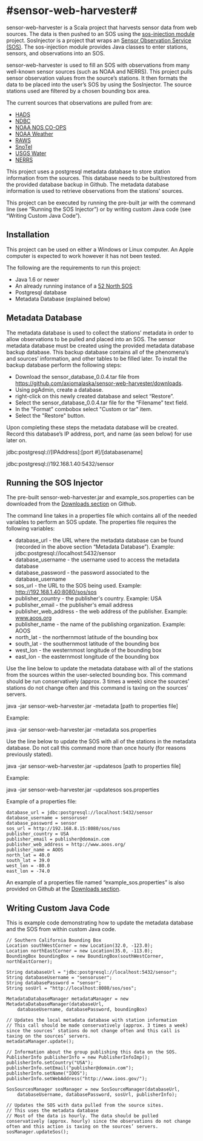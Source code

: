 #sensor-web-harvester#
====================
sensor-web-harvester is a Scala project that harvests sensor data from web sources. The data is then pushed to an SOS using the [sos-injection module](https://github.com/axiomalaska/sos-injection) project. SosInjector is a project that wraps an [Sensor Observation Service (SOS)](http://52north.org/communities/sensorweb/sos/). The sos-injection module provides Java classes to enter stations, sensors, and observations into an SOS.

sensor-web-harvester is used to fill an SOS with observations from many well-known sensor sources (such as NOAA and NERRS). This project pulls sensor observation values from the source’s stations. It then formats the data to be placed into the user’s SOS by using the SosInjector. The source stations used are filtered by a chosen bounding box area. 

The current sources that observations are pulled from are:

* [HADS](http://dipper.nws.noaa.gov/hdsc/pfds/)
* [NDBC](http://www.ndbc.noaa.gov/)
* [NOAA NOS CO-OPS](http://tidesonline.nos.noaa.gov/)
* [NOAA Weather](http://www.nws.noaa.gov/)
* [RAWS](http://www.raws.dri.edu/)
* [SnoTel](http://www.wcc.nrcs.usda.gov/)
* [USGS Water](http://waterdata.usgs.gov/ak/nwis/uv)
* [NERRS](http://www.nerrs.noaa.gov/)


This project uses a postgresql metadata database to store station information from the sources. This database needs to be built/restored from the provided database backup in Github. The metadata database information is used to retrieve observations from the stations' sources.

This project can be executed by running the pre-built jar with the command line (see “Running the SOS Injector”) or by writing custom Java code (see “Writing Custom Java Code”).

Installation
------------
This project can be used on either a Windows or Linux computer. An Apple computer is expected to work however it has not been tested. 

The following are the requirements to run this project:
* Java 1.6 or newer 
* An already running instance of a [52 North SOS](http://52north.org/communities/sensorweb/sos/)
* Postgresql database
* Metadata Database (explained below)

Metadata Database
-----------------
The metadata database is used to collect the stations’ metadata in order to allow observations to be pulled and placed into an SOS. The sensor metadata database must be created using the provided metadata database backup database. This backup database contains all of the phenomena’s and sources’ information, and other tables to be filled later. To install the backup database perform the following steps:
* Download the sensor_database_0.0.4.tar file from https://github.com/axiomalaska/sensor-web-harvester/downloads.
* Using pgAdmin, create a database.
* right-click on this newly created database and select “Restore”.
* Select the sensor_database_0.0.4.tar file for the “Filename” text field.
* In the "Format" combobox select "Custom or tar" item.
* Select the "Restore" button.

Upon completing these steps the metadata database will be created. Record this database’s IP address, port, and name (as seen below) for use later on. 

jdbc:postgresql://[IPAddress]:[port #]/[databasename]

jdbc:postgresql://192.168.1.40:5432/sensor

Running the SOS Injector
-----------
The pre-built sensor-web-harvester.jar and example_sos.properties can be downloaded from the 
[Downloads section](https://github.com/axiomalaska/sensor-web-harvester/downloads) on Github. 

The command line takes in a properties file which contains all of the needed variables to perform an SOS update. The properties file requires the following variables:
* database_url - the URL where the metadata database can be found (recorded in the above section “Metadata Database”). Example: jdbc:postgresql://localhost:5432/sensor
* database_username - the username used to access the metadata database
* database_password - the password associated to the database_username
* sos_url - the URL to the SOS being used. Example: http://192.168.1.40:8080/sos/sos
* publisher_country - the publisher's country. Example: USA
* publisher_email - the publisher's email address
* publisher_web_address - the web address of the publisher. Example: www.aoos.org
* publisher_name - the name of the publishing organization. Example: AOOS
* north_lat - the northernmost latitude of the bounding box
* south_lat - the southernmost latitude of the bounding box
* west_lon - the westernmost longitude of the bounding box
* east_lon - the easternmost longitude of the bounding box


Use the line below to update the metadata database with all of the stations from the sources within the user-selected bounding box. This command should be run conservatively (approx. 3 times a week) since the sources’ stations do not change often and this command is taxing on the sources’ servers.

java -jar sensor-web-harvester.jar -metadata [path to properties file]
	
Example: 

java -jar sensor-web-harvester.jar -metadata sos.properties
	
Use the line below to update the SOS with all of the stations in the metadata database. Do not call this command more than once hourly (for reasons previously stated).

java -jar sensor-web-harvester.jar -updatesos [path to properties file]

Example:

java -jar sensor-web-harvester.jar -updatesos sos.properties

Example of a properties file:

    database_url = jdbc:postgresql://localhost:5432/sensor
    database_username = sensoruser
    database_password = sensor
    sos_url = http://192.168.8.15:8080/sos/sos
    publisher_country = USA
    publisher_email = publisher@domain.com
    publisher_web_address = http://www.aoos.org/
    publisher_name = AOOS
    north_lat = 40.0
    south_lat = 39.0
    west_lon = -80.0
    east_lon = -74.0

An example of a properties file named  “example_sos.properties” is also provided on Github at the [Downloads section](https://github.com/axiomalaska/sensor-web-harvester/downloads).

Writing Custom Java Code
-----------
This is example code demonstrating how to update the metadata database and the SOS from within custom Java code.  

    // Southern California Bounding Box
    Location southWestCorner = new Location(32.0, -123.0);
    Location northEastCorner = new Location(35.0, -113.0);
    BoundingBox boundingBox = new BoundingBox(southWestCorner, northEastCorner);
    
    String databaseUrl = "jdbc:postgresql://localhost:5432/sensor";
    String databaseUsername = "sensoruser";
    String databasePassword = "sensor";
    String sosUrl = "http://localhost:8080/sos/sos";
    
    MetadataDatabaseManager metadataManager = new MetadataDatabaseManager(databaseUrl, 
    	databaseUsername, databasePassword, boundingBox)
    
    // Updates the local metadata database with station information
    // This call should be made conservatively (approx. 3 times a week) since the sources’ stations do not change often and this call is taxing on the sources’ servers.
    metadataManager.update();
    
    // Information about the group publishing this data on the SOS. 
    PublisherInfo publisherInfo = new PublisherInfoImp();
    publisherInfo.setCountry("USA");
    publisherInfo.setEmail("publisher@domain.com");
    publisherInfo.setName("IOOS");
    publisherInfo.setWebAddress("http://www.ioos.gov/");
    
    SosSourcesManager sosManager = new SosSourceManager(databaseUrl, 
    	databaseUsername, databasePassword, sosUrl, publisherInfo);
    	
    // Updates the SOS with data pulled from the source sites. 
    // This uses the metadata database
    // Most of the data is hourly. The data should be pulled conservatively (approx. hourly) since the observations do not change often and this action is taxing on the sources’ servers.
    sosManager.updateSos();
    


